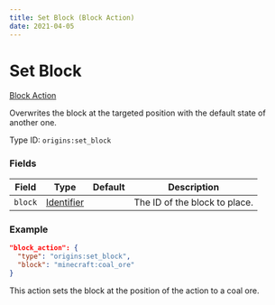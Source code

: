 ```yaml
---
title: Set Block (Block Action)
date: 2021-04-05
---
```


# Set Block

[Block Action](../block_actions.md)

Overwrites the block at the targeted position with the default state of another one.

Type ID: `origins:set_block`

### Fields

Field  | Type | Default | Description
-------|------|---------|-------------
`block` | [Identifier](../data_types/identifier.md) | | The ID of the block to place.

### Example

```json
"block_action": {
  "type": "origins:set_block",
  "block": "minecraft:coal_ore"
}
```

This action sets the block at the position of the action to a coal ore.
